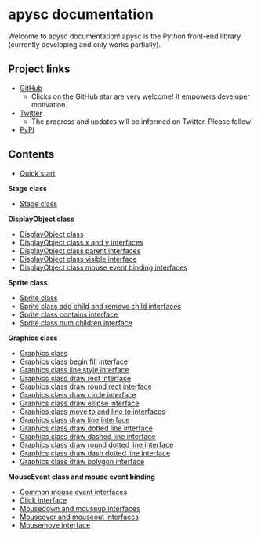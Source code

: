 # apysc documentation

Welcome to apysc documentation! apysc is the Python front-end library (currently developing and only works partially).

## Project links

- [GitHub](https://github.com/simon-ritchie/apysc)
  - Clicks on the GitHub star are very welcome! It empowers developer motivation.
- [Twitter](https://twitter.com/apysc)
  - The progress and updates will be informed on Twitter. Please follow!
- [PyPI](https://pypi.org/project/apysc/)

## Contents

- [Quick start](quick_start.md)

**Stage class**

- [Stage class](stage.md)

**DisplayObject class**

- [DisplayObject class](display_object.md)
- [DisplayObject class x and y interfaces](display_object_x_and_y.md)
- [DisplayObject class parent interfaces](display_object_parent.md)
- [DisplayObject class visible interface](display_object_visible.md)
- [DisplayObject class mouse event binding interfaces](display_object_mouse_event.md)

**Sprite class**

- [Sprite class](sprite.md)
- [Sprite class add child and remove child interfaces](sprite_add_child_and_remove_child.md)
- [Sprite class contains interface](sprite_contains.md)
- [Sprite class num children interface](sprite_num_children.md)

**Graphics class**

- [Graphics class](graphics.md)
- [Graphics class begin fill interface](graphics_begin_fill.md)
- [Graphics class line style interface](graphics_line_style.md)
- [Graphics class draw rect interface](graphics_draw_rect.md)
- [Graphics class draw round rect interface](graphics_draw_round_rect.md)
- [Graphics class draw circle interface](graphics_draw_circle.md)
- [Graphics class draw ellipse interface](graphics_draw_ellipse.md)
- [Graphics class move to and line to interfaces](graphics_move_to_and_line_to.md)
- [Graphics class draw line interface](graphics_draw_line.md)
- [Graphics class draw dotted line interface](graphics_draw_dotted_line.md)
- [Graphics class draw dashed line interface](graphics_draw_dashed_line.md)
- [Graphics class draw round dotted line interface](graphics_draw_round_dotted_line.md)
- [Graphics class draw dash dotted line interface](graphics_draw_dash_dotted_line.md)
- [Graphics class draw polygon interface](graphics_draw_polygon.md)

**MouseEvent class and mouse event binding**

- [Common mouse event interfaces](mouse_event_common.md)
- [Click interface](click.md)
- [Mousedown and mouseup interfaces](mousedown_and_mouseup.md)
- [Mouseover and mouseout interfaces](mouseover_and_mouseout.md)
- [Mousemove interface](mousemove.md)
